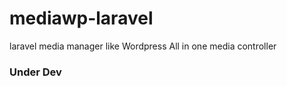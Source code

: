 # mediawp-laravel
laravel media manager like Wordpress All in one media controller 


### Under Dev
